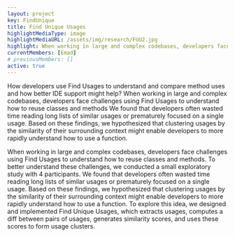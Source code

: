 ```yaml
---
layout: project
key: FindUnique
title: Find Unique Usages
highlightMediaType: image
highlightMediaURL: /assets/img/research/FUU2.jpg
highlight: When working in large and complex codebases, developers face challenges using Find Usages to understand how to reuse classes and methods. To better understand these challenges, we conducted a small exploratory study with 4 participants. We found that developers often wasted time reading long lists of similar usages or prematurely focused on a single usage. Based on these findings, we hypothesized that clustering usages by the similarity of their surrounding context might enable developers to more rapidly understand how to use a function. To explore this idea, we designed and implemented Find Unique Usages, which extracts usages, computes a diff between pairs of usages, generates similarity scores, and uses these scores to form usage clusters.
currentMembers: [Emad]
# previousMembers: []
active: true
---
```

How developers use Find Usages to understand and compare method uses and how better IDE support might help? When working in large and complex codebases, developers face challenges using Find Usages to understand how to reuse classes and methods We found that developers often wasted time reading long lists of similar usages or prematurely focused on a single usage. Based on these findings, we hypothesized that clustering usages by the similarity of their surrounding context might enable developers to more rapidly understand how to use a function.

When working in large and complex codebases, developers face challenges using Find Usages to understand how to reuse classes and methods. To better understand these challenges, we conducted a small exploratory study with 4 participants. We found that developers often wasted time reading long lists of similar usages or prematurely focused on a single usage. Based on these findings, we hypothesized that clustering usages by the similarity of their surrounding context might enable developers to more rapidly understand how to use a function. To explore this idea, we designed and implemented Find Unique Usages, which extracts usages, computes a diff between pairs of usages, generates similarity scores, and uses these scores to form usage clusters.

